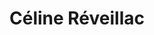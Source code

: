 ---
career: ''
conditions: ''
description: 'Communication *plus responsable* Co-fondatrice Reboot! '
domains:
- numerique
- design-et-ecoconception
- design-et-ecoconception
- developpement-durable
- rse-rso
- numerique
- medias-et-influence
- developpement-durable
- numerique
- communication
- design-et-ecoconception
email: celine@solidacom.fr
linkedin: linkedin.com/in/celinereveillac
phone: 0659112177
regions: Sélectionnez une région
remote: Oui, c'est possible
services: Cours sur le greenwashing
title: Céline Réveillac
website: ''
---